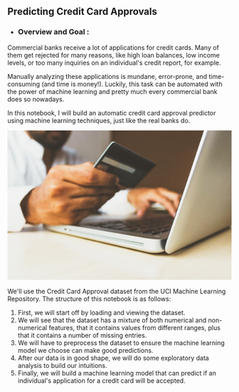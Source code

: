 ## Predicting Credit Card Approvals
- ### Overview and Goal :

Commercial banks receive a lot of applications for credit cards. Many of them get rejected for many reasons, like high loan balances, low income levels, or too many inquiries on an individual's credit report, for example.

Manually analyzing these applications is mundane, error-prone, and time-consuming (and time is money!). Luckily, this task can be automated with the power of machine learning and pretty much every commercial bank does so nowadays.

In this notebook, I will build an automatic credit card approval predictor using machine learning techniques, just like the real banks do.

![credit_card](images/credit_card.jpg)


We'll use the Credit Card Approval dataset from the UCI Machine Learning Repository. The structure of this notebook is as follows:

<ol> <li>
First, we will start off by loading and viewing the dataset.
<li>We will see that the dataset has a mixture of both numerical and non-numerical features, that it contains values from different ranges, plus that it contains a number of missing entries.
<li>We will have to preprocess the dataset to ensure the machine learning model we choose can make good predictions.
<li>After our data is in good shape, we will do some exploratory data analysis to build our intuitions.
<li>Finally, we will build a machine learning model that can predict if an individual's application for a credit card will be accepted.
</ol>
